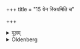 +++
title = "15 येन स्त्रियमिति च"

+++

<details><summary>मूलम्</summary>

येन स्त्रियमिति च १५
</details>

<details><summary>Oldenberg</summary>

17. And with (the verse), 'By which the wife' (l.l. 5);
</details>
